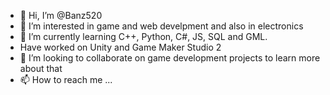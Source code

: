 - 👋 Hi, I’m @Banz520
- 👀 I’m interested in game and web develpment and also in electronics
- 🌱 I’m currently learning C++, Python, C#, JS, SQL and GML.
- Have worked on Unity and Game Maker Studio 2
- 💞️ I’m looking to collaborate on game development projects to learn more about that
- 📫 How to reach me ...

<!---
Banz520/Banz520 is a ✨ special ✨ repository because its `README.md` (this file) appears on your GitHub profile.
You can click the Preview link to take a look at your changes.
--->
